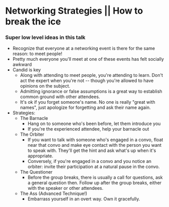 # Networking Strategies || How to break the ice

### Super low level ideas in this talk

- Recognize that everyone at a networking event is there for the same reason: to meet people!
- Pretty much everyone you'll meet at one of these events has felt socially awkward
- Candid is key
  - Along with attending to meet people, you're attending to learn. Don't act the expert when you're not -- though you're allowed to have opinions on the subject.
  - Admitting ignorance or false assumptions is a great way to establish common ground with other attendees.
  - It's ok if you forget someone's name. No one is really "great with names", just apologize for forgetting and ask their name again.
- Strategies:
  - The Barnacle
    - Hang on to someone who's been before, let them introduce you
    - If you're the experienced attendee, help your barnacle out
  - The Orbiter
    - If you want to talk with someone who's engaged in a convo, float near that convo and make eye contact with the person you want to speak with. They'll get the hint and ask what's up when it's appropriate.
    - Conversely, if you're engaged in a convo and you notice an orbiter: invite their participation at a natural pause in the convo.
  - The Questioner
    - Before the group breaks, there is usually a call for questions, ask a general question then. Follow up after the group breaks, either with the speaker or other attendees.
  - The Ass (Advanced Technique!)
    - Embarrass yourself in an overt way. Own it gracefully.
